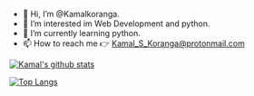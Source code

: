 - 👋 Hi, I’m @Kamalkoranga.
- 👀 I’m interested im Web Development and python.
- 🌱 I’m currently learning python.
- 📫 How to reach me 👉 Kamal_S_Koranga@protonmail.com

[![Kamal's github stats](https://github-readme-stats.vercel.app/api?username=Kamalkoranga&count_private=true&show_icons=true&theme=radical&hide_rank=false)](https://github.com/anuraghazra/github-readme-stats)

[![Top Langs](https://github-readme-stats.vercel.app/api/top-langs/?username=Kamalkoranga)](https://github.com/anuraghazra/github-readme-stats)
